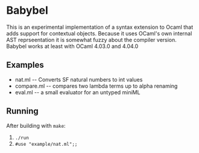 # Babybel

This is an experimental implementation of a syntax extension to Ocaml that adds support for contextual objects. Because it uses OCaml's own internal AST reprseentation it is somewhat fuzzy about the compiler version. Babybel works at least with OCaml 4.03.0 and 4.04.0

## Examples

* nat.ml -- Converts SF natural numbers to int values
* compare.ml -- compares two lambda terms up to alpha renaming
* eval.ml -- a small evaluator for an untyped miniML

## Running

After building with ```make```:

1. ```./run```
2. ```#use "example/nat.ml";;```
